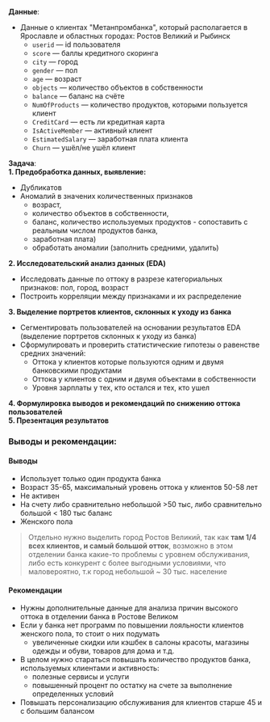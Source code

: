 **Данные**:  
* Данные о клиентах "Метанпромбанка", который располагается в Ярославле и областных городах: Ростов Великий и Рыбинск
  * `userid` — id пользователя  
  * `score` — баллы кредитного скоринга  
  * `city` — город  
  * `gender` — пол  
  * `age` — возраст  
  * `objects` — количество объектов в собственности  
  * `balance` — баланс на счёте  
  * `NumOfProducts` — количество продуктов, которыми пользуется клиент  
  * `CreditCard` — есть ли кредитная карта  
  * `IsActiveMember` — активный клиент  
  * `EstimatedSalary` — заработная плата клиента  
  * `Churn` — ушёл/не ушёл клиент
  
**Задача**:    
**1. Предобработка данных, выявление:**  
* Дубликатов  
* Аномалий в значених количественных признаков
  - возраст,
  -  количество объектов в собственности,
  -  баланс, количество используемых продуктов -   сопоставить с реальным числом продуктов банка,
  - заработная плата)
  - обработать аномалии (заполнить средними, удалить)
  
**2. Исследовательский анализ данных (EDA)**
* Исследовать данные по оттоку в разрезе категориальных признаков: пол, город, возраст
* Построить корреляции между признаками и их распределение

**3. Выделение портретов клиентов, склонных к уходу из банка**
* Сегментировать пользователей на основании результатов EDA (выделение портретов склонных к уходу из банка)
* Сформулировать и проверить статистические гипотезы о равенстве средних значений:
     * Оттока у клиентов которые пользуются одним и двумя банковскими продуктами
     * Оттока у клиентов с одним и двумя объектами в собственности
     * Уровня зарплаты у тех, кто остался и тех, кто ушел
     
**4. Формулировка выводов и рекомендаций по снижению оттока пользователей**    
**5. Презентация результатов**

### Выводы и рекомендации:
#### Выводы
* Использует только один продукта банка
* Возраст 35-65, максимальный уровень оттока у клиентов 50-58 лет
* Не активен
* На счету либо сравнительно небольшой >50 тыс, либо сравнительно большой < 180 тыс баланс
* Женского пола  
>Отдельно нужно выделить город Ростов Великий, так как **там 1/4 всех клиентов, и самый большой отток**, возможно в этом отделении банка какие-то проблемы с уровнем обслуживания, либо есть конкурент с более выгодными условиями, что маловероятно, т.к город небольшой ~ 30 тыс. население
#### Рекомендации
* Нужны дополнительные данные для анализа причин высокого оттока в отделении банка в Ростове Великом
* Если у банка нет программ по повышении лояльности клиентов женского пола, то стоит о них подумать
   * увеличенные скидки или кэшбек в салоны красоты, магазины одежды и обуви, товаров для дома и т.д.
* В целом нужно стараться повышать количество продуктов банка, используемых клиентами и активность:
   * полезные сервисы и услуги
   * повышенный процент по остатку на счете за выполнение определенных условий
* Повышать персонализацию обслуживания для клиентов старше 45 и с большим балансом
